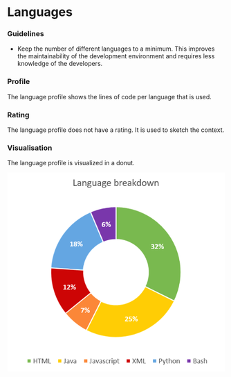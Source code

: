 # Languages

### Guidelines

* Keep the number of different languages to a minimum. This improves the maintainability of the development environment and requires less knowledge of the developers.

### Profile

The language profile shows the lines of code per language that is used.

### Rating

The language profile does not have a rating. It is used to sketch the context.

### Visualisation

The language profile is visualized in a donut.

![language breakdown](../images/language_breakdown.png)
